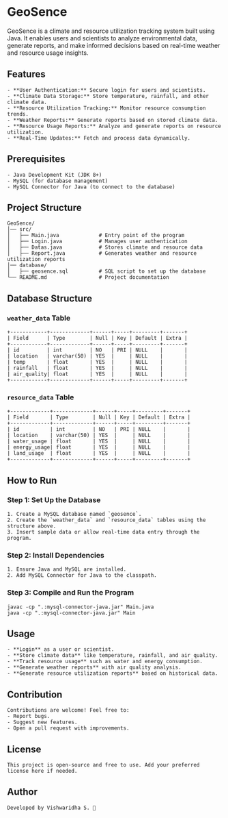 # GeoSence

GeoSence is a climate and resource utilization tracking system built using Java. It enables users and scientists to analyze environmental data, generate reports, and make informed decisions based on real-time weather and resource usage insights.

## Features

```
- **User Authentication:** Secure login for users and scientists.
- **Climate Data Storage:** Store temperature, rainfall, and other climate data.
- **Resource Utilization Tracking:** Monitor resource consumption trends.
- **Weather Reports:** Generate reports based on stored climate data.
- **Resource Usage Reports:** Analyze and generate reports on resource utilization.
- **Real-Time Updates:** Fetch and process data dynamically.
```

## Prerequisites

```
- Java Development Kit (JDK 8+)
- MySQL (for database management)
- MySQL Connector for Java (to connect to the database)
```

## Project Structure

```
GeoSence/
│── src/
│   ├── Main.java             # Entry point of the program
│   ├── Login.java            # Manages user authentication
│   ├── Datas.java            # Stores climate and resource data
│   ├── Report.java           # Generates weather and resource utilization reports
│── database/
│   ├── geosence.sql          # SQL script to set up the database
└── README.md                 # Project documentation
```

## Database Structure

### `weather_data` Table

```
+------------+-------------+------+-----+---------+-------+
| Field      | Type        | Null | Key | Default | Extra |
+------------+-------------+------+-----+---------+-------+
| id         | int         | NO   | PRI | NULL    |       |
| location   | varchar(50) | YES  |     | NULL    |       |
| temp       | float       | YES  |     | NULL    |       |
| rainfall   | float       | YES  |     | NULL    |       |
| air_quality| float       | YES  |     | NULL    |       |
+------------+-------------+------+-----+---------+-------+
```

### `resource_data` Table

```
+-------------+-------------+------+-----+---------+-------+
| Field       | Type        | Null | Key | Default | Extra |
+-------------+-------------+------+-----+---------+-------+
| id          | int         | NO   | PRI | NULL    |       |
| location    | varchar(50) | YES  |     | NULL    |       |
| water_usage | float       | YES  |     | NULL    |       |
| energy_usage| float       | YES  |     | NULL    |       |
| land_usage  | float       | YES  |     | NULL    |       |
+-------------+-------------+------+-----+---------+-------+
```

## How to Run

### Step 1: Set Up the Database

```
1. Create a MySQL database named `geosence`.
2. Create the `weather_data` and `resource_data` tables using the structure above.
3. Insert sample data or allow real-time data entry through the program.
```

### Step 2: Install Dependencies

```
1. Ensure Java and MySQL are installed.
2. Add MySQL Connector for Java to the classpath.
```

### Step 3: Compile and Run the Program

```
javac -cp ".:mysql-connector-java.jar" Main.java
java -cp ".:mysql-connector-java.jar" Main
```

## Usage

```
- **Login** as a user or scientist.
- **Store climate data** like temperature, rainfall, and air quality.
- **Track resource usage** such as water and energy consumption.
- **Generate weather reports** with air quality analysis.
- **Generate resource utilization reports** based on historical data.
```

## Contribution

```
Contributions are welcome! Feel free to:
- Report bugs.
- Suggest new features.
- Open a pull request with improvements.
```

## License

```
This project is open-source and free to use. Add your preferred license here if needed.
```

## Author

```
Developed by Vishwaridha S. 🎉
```
